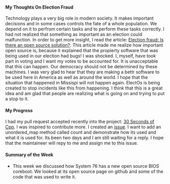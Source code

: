 #### My Thoughts On Election Fraud

Technology plays a very big role in modern society. It makes important decisions and in some cases controls 
the fate of a whole population. We depend on it to perfrom certain tasks and to perform these tasks correctly. 
I had not realized that something as important as an election could malfunction. In order to get more insight, 
I read the article:
[Election fraud: Is there an open source solution?](https://opensource.com/article/19/9/voting-fraud-open-source-solution?).
This article made me realize how important open source is, because it explained that the propierty software that was being 
used in our election had bugs! I was shocked. I, myself, have took part in voting and I want my votes to be accounted for. 
It is unacceptable that this can happen. Our democracy should not be determined by these machines. I was very glad to hear that 
they are making a bettr software to be used here in America as well as around the world. I hope that the situation that 
happened in Missispi will not happen again. ElectOs is being created to stop incidents like this from happening. I think
that this is a great idea and am glad that people are realizing what is going on and trying to put a stop to it. 

#### My Progress

I had my pull request accepted recently into the project: 
[30 Seconds of Cpp](https://github.com/Bhupesh-V/30-seconds-of-cpp/issues). I was inspired to contribute more. I created an 
[issue](https://github.com/Bhupesh-V/30-seconds-of-cpp/issues/448). I want to add an unordered_map method called count 
and demonstrate how its used and what it is used for. Its been two days and I am still waiting for a reply. I hope that
the maintaineer will repy to me and assign me to this issue. 

#### Summary of the Week

* This week we discussed how System 76 has a new open source BIOS coreboot. We looked at its open source page on github and 
some of the code that was used to write it. 
